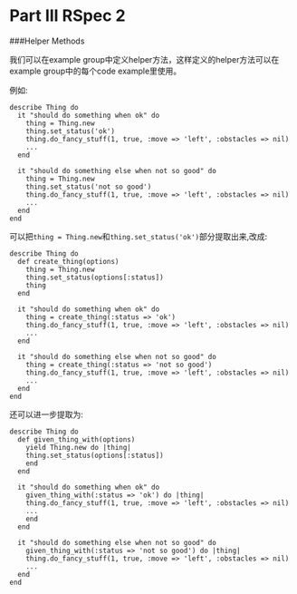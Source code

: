 # Part III RSpec 2

###Helper Methods

我们可以在example group中定义helper方法，这样定义的helper方法可以在example group中的每个code example里使用。

例如:

>
    describe Thing do
      it "should do something when ok" do
        thing = Thing.new
        thing.set_status('ok')
        thing.do_fancy_stuff(1, true, :move => 'left', :obstacles => nil)
        ...
      end
>
      it "should do something else when not so good" do
        thing = Thing.new
        thing.set_status('not so good')
        thing.do_fancy_stuff(1, true, :move => 'left', :obstacles => nil)
        ...
      end
    end

可以把`thing = Thing.new`和`thing.set_status('ok')`部分提取出来,改成:

>
    describe Thing do
      def create_thing(options)
        thing = Thing.new
        thing.set_status(options[:status])
        thing
      end
>
      it "should do something when ok" do
        thing = create_thing(:status => 'ok')
        thing.do_fancy_stuff(1, true, :move => 'left', :obstacles => nil)
        ...
      end
>
      it "should do something else when not so good" do
        thing = create_thing(:status => 'not so good')
        thing.do_fancy_stuff(1, true, :move => 'left', :obstacles => nil)
        ...
      end
    end

还可以进一步提取为:

>
    describe Thing do
      def given_thing_with(options)
        yield Thing.new do |thing|
        thing.set_status(options[:status])
        end
      end
>
      it "should do something when ok" do
        given_thing_with(:status => 'ok') do |thing|
        thing.do_fancy_stuff(1, true, :move => 'left', :obstacles => nil)
        ...
        end
      end
>
      it "should do something else when not so good" do
        given_thing_with(:status => 'not so good') do |thing|
        thing.do_fancy_stuff(1, true, :move => 'left', :obstacles => nil)
        ...
      end
    end